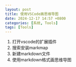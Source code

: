 ```yaml
---
layout: post
title: 使用VSCode画思维导图
date: 2024-12-17 14:57 +0800
categories: [系统, Tools]
tags: [Tools]
---
```


1. 打开vscode的扩展插件
2. 搜索安装markmap
3. 新建markdown文件
4. 使用markdown格式画思维导图